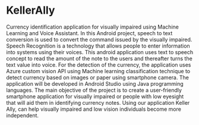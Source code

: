 # KellerAlly
 Currency identification application for visually impaired using  Machine Learning and Voice Assistant.
In this Android project, speech to text conversion is used to convert the command 
issued by the visually impaired. Speech Recognition is a technology that allows people 
to enter information into systems using their voices. This android application uses 
text to speech concept to read the amount of the note to the users and thereafter turns 
the text value into voice. For the detection of the currency, the application uses Azure 
custom vision API using Machine learning classification technique to detect currency 
based on images or paper using smartphone camera. The application will be developed 
in Android Studio using Java programming languages. 
The main objective of the project is to create a user-friendly smartphone application 
for visually impaired or people with low eyesight that will aid them in identifying 
currency notes. Using our application Keller Ally, can help visually impaired and low
vision individuals become more independent.

